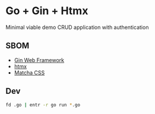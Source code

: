 # Go + Gin + Htmx

Minimal viable demo CRUD application with authentication

## SBOM

- [Gin Web Framework](https://gin-gonic.com/)
- [htmx](https://htmx.org/)
- [Matcha CSS](https://matcha.mizu.sh/)

## Dev

```sh
fd .go | entr -r go run *.go
 ```
